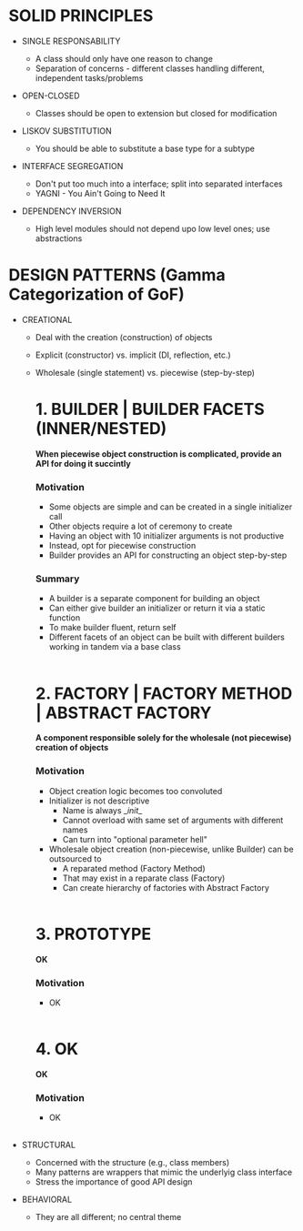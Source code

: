 # SOLID PRINCIPLES
* SINGLE RESPONSABILITY
    - A class should only have one reason to change
    - Separation of concerns - different classes handling different, independent tasks/problems

* OPEN-CLOSED
    - Classes should be open to extension but closed for modification

* LISKOV SUBSTITUTION
    - You should be able to substitute a base type for a subtype

* INTERFACE SEGREGATION
    - Don't put too much into a interface; split into separated interfaces
    - YAGNI - You Ain't Going to Need It

* DEPENDENCY INVERSION
    - High level modules should not depend upo low level ones; use abstractions

# DESIGN PATTERNS (Gamma Categorization of GoF)
* CREATIONAL
    - Deal with the creation (construction) of objects
    - Explicit (constructor) vs. implicit (DI, reflection, etc.)
    - Wholesale (single statement) vs. piecewise (step-by-step)

        # 1. BUILDER | BUILDER FACETS (INNER/NESTED)
        __When piecewise object construction is complicated, provide an API for doing it succintly__
        ### Motivation
        - Some objects are simple and can be created in a single initializer call
        - Other objects require a lot of ceremony to create
        - Having an object with 10 initializer arguments is not productive
        - Instead, opt for piecewise construction
        - Builder provides an API for constructing an object step-by-step
        
        ### Summary
        - A builder is a separate component for building an object
        - Can either give builder an initializer or return it via a static function
        - To make builder fluent, return self
        - Different facets of an object can be built with different builders working in tandem via a base class
        <br>&nbsp;

        # 2. FACTORY | FACTORY METHOD | ABSTRACT FACTORY
        __A component responsible solely for the wholesale (not piecewise) creation of objects__
        ### Motivation
        - Object creation logic becomes too convoluted
        - Initializer is not descriptive
            - Name is always \__init__
            - Cannot overload with same set of arguments with different names
            - Can turn into "optional parameter hell"
        - Wholesale object creation (non-piecewise, unlike Builder) can be outsourced to
            - A reparated method (Factory Method)
            - That may exist in a reparate class (Factory)
            - Can create hierarchy of factories with Abstract Factory
        <br>&nbsp;

        # 3. PROTOTYPE
        __OK__
        ### Motivation
        - OK
        <br>&nbsp;

        # 4. OK
        __OK__
        ### Motivation
        - OK
        <br>&nbsp;

* STRUCTURAL
    - Concerned with the structure (e.g., class members)
    - Many patterns are wrappers that mimic the underlyig class interface
    - Stress the importance of good API design

* BEHAVIORAL
    - They are all different; no central theme
